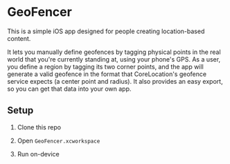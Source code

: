 # GeoFencer

This is a simple iOS app designed for people creating location-based content.

It lets you manually define geofences by tagging physical points in the real world that you're currently standing at, using your phone's GPS. As a user, you define a region by tagging its two corner points, and the app will generate a valid geofence in the format that CoreLocation's geofence service expects (a center point and radius). It also provides an easy export, so you can get that data into your own app.

## Setup

1. Clone this repo

2. Open `GeoFencer.xcworkspace`

3. Run on-device